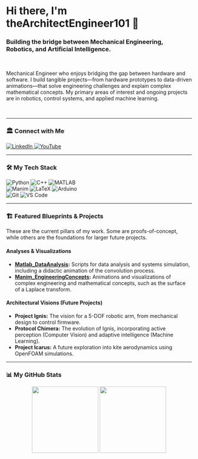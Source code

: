# Hi there, I'm theArchitectEngineer101 👋

### Building the bridge between Mechanical Engineering, Robotics, and Artificial Intelligence.

<br>

Mechanical Engineer who enjoys bridging the gap between hardware and software. I build tangible projects—from hardware prototypes to data-driven animations—that solve engineering challenges and explain complex mathematical concepts. My primary areas of interest and ongoing projects are in robotics, control systems, and applied machine learning.

<br>

---

### 🏛️ Connect with Me

<p align="left">
  <a href="www.linkedin.com/in/joaovitorval">
    <img src="https://img.shields.io/badge/LinkedIn-0077B5?style=for-the-badge&logo=linkedin&logoColor=white" alt="LinkedIn"/>
  </a>
  <a href="YOUR_LINK_HERE_TO_YOUTUBE">
    <img src="https://img.shields.io/badge/YouTube-FF0000?style=for-the-badge&logo=youtube&logoColor=white" alt="YouTube"/>
  </a>
</p>

---

### 🛠️ My Tech Stack

<p align="left">
  <img src="https://img.shields.io/badge/Python-3776AB?style=for-the-badge&logo=python&logoColor=white" alt="Python"/>
  <img src="https://img.shields.io/badge/C%2B%2B-00599C?style=for-the-badge&logo=c%2B%2B&logoColor=white" alt="C++"/>
  <img src="https://img.shields.io/badge/MATLAB-0076A8?style=for-the-badge&logo=mathworks&logoColor=white" alt="MATLAB"/>
  <br>
  <img src="https://img.shields.io/badge/Manim-343434?style=for-the-badge&logo=manim&logoColor=white" alt="Manim"/>
  <img src="https://img.shields.io/badge/LaTeX-008080?style=for-the-badge&logo=tex&logoColor=white" alt="LaTeX"/>
  <img src="https://img.shields.io/badge/Arduino-00979D?style=for-the-badge&logo=arduino&logoColor=white" alt="Arduino"/>
  <br>
  <img src="https://img.shields.io/badge/Git-F05032?style=for-the-badge&logo=git&logoColor=white" alt="Git"/>
  <img src="https://img.shields.io/badge/Visual_Studio_Code-007ACC?style=for-the-badge&logo=visual-studio-code&logoColor=white" alt="VS Code"/>
</p>

---

### 🏗️ Featured Blueprints & Projects

These are the current pillars of my work. Some are proofs-of-concept, while others are the foundations for larger future projects.

#### Analyses & Visualizations
* **[Matlab_DataAnalysis](https://github.com/theArchitectEngineer101/Matlab_DataAnalysis):** Scripts for data analysis and systems simulation, including a didactic animation of the convolution process.
* **[Manim_EngineeringConcepts](https://github.com/theArchitectEngineer101/Manim_EngineeringConcepts):** Animations and visualizations of complex engineering and mathematical concepts, such as the surface of a Laplace transform.

#### Architectural Visions (Future Projects)
* **Project Ignis:** The vision for a 5-DOF robotic arm, from mechanical design to control firmware.
* **Protocol Chimera:** The evolution of Ignis, incorporating active perception (Computer Vision) and adaptive intelligence (Machine Learning).
* **Project Icarus:** A future exploration into kite aerodynamics using OpenFOAM simulations.

---

### 📊 My GitHub Stats

<p align="center">
  <img height="180em" src="https://github-readme-stats.vercel.app/api?username=theArchitectEngineer101&show_icons=true&theme=tokyonight&include_all_commits=true&count_private=true"/>
  <img height="180em" src="https://github-readme-stats.vercel.app/api/top-langs/?username=theArchitectEngineer101&layout=compact&langs_count=8&theme=tokyonight"/>
</p>
